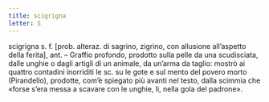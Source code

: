 ```yaml
---
title: scigrigna
letter: S
---
```

scigrigna s. f. [prob. alteraz. di sagrino, zigrino, con allusione all’aspetto della ferita], ant. – Graffio profondo, prodotto sulla pelle da una scudisciata, dalle unghie o dagli artigli di un animale, da un’arma da taglio: mostrò ai quattro contadini inorriditi le sc. su le gote e sul mento del povero morto (Pirandello), prodotte, com’è spiegato più avanti nel testo, dalla scimmia che «forse s’era messa a scavare con le unghie, lì, nella gola del padrone».